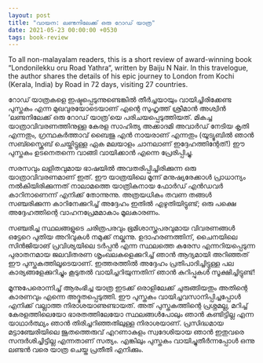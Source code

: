 ```yaml
---
layout: post
title: "വായന: ലണ്ടനിലേക്ക് ഒരു റോഡ് യാത്ര"
date: 2021-05-23 00:00:00 +0530
tags: book-review
---
```


To all non-malayalam readers, this is a short review of award-winning book “Londonilekku oru Road Yathra“, written by Baiju N Nair. In this travelogue, the author shares the details of his epic journey to London from Kochi (Kerala, India) by Road in 72 days, visiting 27 countries.

റോഡ് യാത്രകളെ ഇഷ്ടപ്പെടുന്നുണ്ടെങ്കിൽ തീർച്ചയായും വായിച്ചിരിക്കേണ്ട പുസ്തകം എന്ന മുഖവുരയോടെയാണ് എന്റെ സുഹൃത്ത് ശ്രീമാൻ അശ്വിൻ ‘ലണ്ടനിലേക്ക് ഒരു റോഡ് യാത്ര‘യെ പരിചയപ്പെടുത്തിയത്. മികച്ച യാത്രാവിവരണത്തിനുള്ള കേരള സാഹിത്യ അക്കാദമി അവാർഡ് നേടിയ കൃതി എന്നതും, ഗ്രന്ഥകർത്താവ് ബൈജു എൻ നായരാണ് എന്നതും (യൂട്യൂബിൽ ഞാൻ സബ്സ്ക്രൈബ് ചെയ്തിട്ടുള്ള ഏക മലയാളം ചാനലാണ് ഇദ്ദേഹത്തിന്റേത്!) ഈ പുസ്തകം ഉടനെതന്നെ വാങ്ങി വായിക്കാൻ എന്നെ പ്രേരിപ്പിച്ചു.

സരസവും ലളിതവുമായ ഭാഷയിൽ അവതരിപ്പിച്ചിരിക്കുന്ന ഒരു യാത്രാവിവരണമാണ് ഇത്. ഈ യാത്രയിലെ മൂന്ന് മനുഷ്യരേക്കാൾ പ്രാധാന്യം നൽകിയിരിക്കുന്നത് നാലാമത്തെ യാത്രികനായ ഫോർഡ് എൻഡവർ കാറിനാണെന്ന് എനിക്ക് തോന്നുന്നു. അത്രയധികം തവണ തങ്ങൾ സഞ്ചരിക്കുന്ന കാറിനേക്കുറിച്ച് അദ്ദേഹം ഇതിൽ എഴുതിയിട്ടുണ്ട്; ഒരു പക്ഷെ അദ്ദേഹത്തിന്റെ വാഹനപ്രേമമാകാം മൂലകാരണം.

സഞ്ചരിച്ച സ്ഥലങ്ങളുടെ ചരിത്രപരവും ഭൂമിശാസ്ത്രപരവുമായ വിവരണങ്ങൾ ഒട്ടേറെ പുതിയ അറിവുകൾ നമുക്ക് നല്കുന്നു. ഉദാഹരണത്തിന്, ചൈനയിലെ സിൻജിയാങ് പ്രവിശ്യയിലെ ടർപ്പൻ എന്ന സ്ഥലത്തെ കരേസ എന്നറിയപ്പെടുന്ന പുരാതനമായ ജലവിതരണ ശൃംഖലകളെക്കുറിച്ച് ഞാൻ ആദ്യമായി അറിഞ്ഞത് ഈ പുസ്തകത്തിലൂടെയാണ്. ഇത്തരത്തിൽ അദ്ദേഹം പ്രതിപാദിച്ചിട്ടുള്ള പല കാര്യങ്ങളേക്കുറിച്ചും കൂടുതൽ വായിച്ചറിയുന്നതിന് ഞാൻ കുറിപ്പുകൾ സൂക്ഷിച്ചിട്ടുണ്ട്!

മൂന്നുപേരൊന്നിച്ച് ആരംഭിച്ച യാത്ര ഇടക്ക് ഒരാളിലേക്ക് ചുരുങ്ങിയതും അതിന്റെ കാരണവും എന്നെ അദ്ഭുതപ്പെടുത്തി. ഈ പുസ്തകം വായിച്ചവസാനിപ്പിച്ചപ്പോൾ എനിക്ക് വല്ലാത്ത നിരാശയാണുണ്ടായത്. അത് പുസ്തകത്തിന്റെ പ്രശ്നമല്ല, മറിച്ച് കേരളത്തിലെയോ ഭാരതത്തിലേയോ സ്ഥലങ്ങൾപോലും ഞാൻ കണ്ടിട്ടില്ല എന്ന യാഥാർത്ഥ്യം ഞാൻ തിരിച്ചറിഞ്ഞതിലുള്ള നിരാശയാണ്. പ്രസിദ്ധമായ മട്ടാഞ്ചേരിയിലെ ജൂതത്തെരുവ് എറണാകുളം സ്വദേശിയായ ഞാൻ ഇതുവരെ സന്ദർശിച്ചിട്ടില്ല എന്നതാണ് സത്യം. എങ്കിലും പുസ്തകം വായിച്ചുതീർന്നപ്പോൾ ഒന്നു ലണ്ടൻ വരെ യാത്ര ചെയ്ത പ്രതീതി എനിക്കും.

